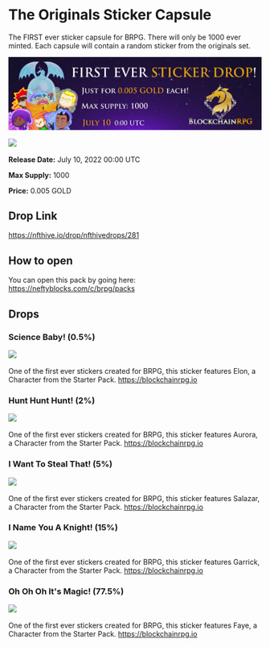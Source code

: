 # The Originals Sticker Capsule

The FIRST ever sticker capsule for BRPG. There will only be 1000 ever minted. Each capsule will contain a random sticker from the originals set.

![Originals Sticker Capsule Banner](./img/originals-capsule-banner.jpg)

<a href="https://wax.atomichub.io/explorer/template/brpg/541172">
    <img src="https://ipfs.neftyblocks.io/ipfs/QmbiuusVWGG1MJ1RnBs7QXJEdaa934oAS3FpG5eUHtmqc8" />
</a>

**Release Date:** July 10, 2022 00:00 UTC

**Max Supply:** 1000

**Price:** 0.005 GOLD

## Drop Link

https://nfthive.io/drop/nfthivedrops/281

## How to open

You can open this pack by going here: https://neftyblocks.com/c/brpg/packs

## Drops

### Science Baby! (0.5%)

<a href="https://wax.atomichub.io/explorer/template/brpg/541169">
    <img src="https://ipfs.neftyblocks.io/ipfs/QmVs8cbR4oXyXBxhJudA6xaka6BV2o8gXZVmK2rAW66kTC" />
</a>

One of the first ever stickers created for BRPG, this sticker features Elon, a Character from the Starter Pack. https://blockchainrpg.io

### Hunt Hunt Hunt! (2%)

<a href="https://wax.atomichub.io/explorer/template/brpg/535983">
    <img src="https://ipfs.neftyblocks.io/ipfs/QmQa8kdYLDcGDo347xj5E9KrG8Jm6g6naFNUNE9HvnrGCJ" />
</a>

One of the first ever stickers created for BRPG, this sticker features Aurora, a Character from the Starter Pack. https://blockchainrpg.io

### I Want To Steal That! (5%)

<a href="https://wax.atomichub.io/explorer/template/brpg/535981">
    <img src="https://ipfs.neftyblocks.io/ipfs/QmZFYjkxDAfYwxYpQ764eJpAvwZ9WpHiX9EnsQrY6qqFmS" />
</a>

One of the first ever stickers created for BRPG, this sticker features Salazar, a Character from the Starter Pack. https://blockchainrpg.io

### I Name You A Knight! (15%)

<a href="https://wax.atomichub.io/explorer/template/brpg/535980">
    <img src="https://ipfs.neftyblocks.io/ipfs/QmavgtDet76X2M4yfvnZTzpstdoMeb56dW5dhGo812NaTK" />
</a>

One of the first ever stickers created for BRPG, this sticker features Garrick, a Character from the Starter Pack. https://blockchainrpg.io

### Oh Oh Oh It's Magic! (77.5%)

<a href="https://wax.atomichub.io/explorer/template/brpg/535979">
    <img src="https://ipfs.neftyblocks.io/ipfs/QmVyQa8UuvPGHJLGni4qtRbEqr8ZwdjBhXk4bwfixEJJFP" />
</a>

One of the first ever stickers created for BRPG, this sticker features Faye, a Character from the Starter Pack. https://blockchainrpg.io

